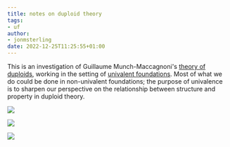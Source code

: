 ```yaml
---
title: notes on duploid theory
tags:
- uf
author:
- jonmsterling
date: 2022-12-25T11:25:55+01:00
---
```


This is an investigation of Guillaume Munch-Maccagnoni's [theory of duploids](munch-2014), working in the setting of [univalent foundations](jms-0046). Most of what we do could be done in non-univalent foundations; the purpose of univalence is to sharpen our perspective on the relationship between structure and property in duploid theory.

![](jms-0046)

![](jms-004C)

![](jms-004E)
